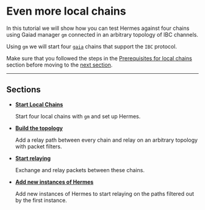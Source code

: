# Even more local chains

In this tutorial we will show how you can test Hermes against four chains using Gaiad manager `gm` connected in an arbitrary topology of IBC channels.

Using `gm` we will start four [`gaia`](https://github.com/cosmos/gaia) chains that support the `IBC` protocol.

Make sure that you followed the steps in the [Prerequisites for local chains](../pre-requisites/index.md) section before moving to the [next section](./start-local-chains.md).


---

## Sections

* **[Start Local Chains](./start-local-chains.md)**

    Start four local chains with `gm` and set up Hermes.

* **[Build the topology](./build-the-topology.md)**

    Add a relay path between every chain and relay on an arbitrary topology with packet filters.

* **[Start relaying](./start-relaying.md)**

    Exchange and relay packets between these chains.

* **[Add new instances of Hermes](./concurrent-instances.md)**

    Add new instances of Hermes to start relaying on the paths filtered out by the first instance.


